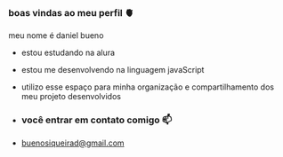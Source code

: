 ### boas vindas ao meu perfil 🫀

meu nome é daniel bueno

- estou estudando na alura
- estou me desenvolvendo na linguagem javaScript
- utilizo esse espaço para minha organização e compartilhamento dos meu projeto desenvolvidos

- ### você entrar em contato comigo 📫

- buenosiqueirad@gmail.com


